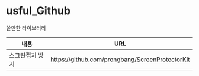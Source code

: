 # usful_Github
쓸만한 라이브러리

| 내용  | URL | 
| ------ | ------ | 
| 스크린캡처 방지 | https://github.com/prongbang/ScreenProtectorKit | 

